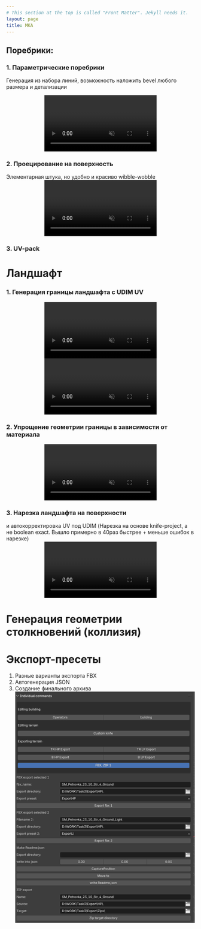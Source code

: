 ```yaml
---
# This section at the top is called "Front Matter". Jekyll needs it.
layout: page
title: MKA
---
```


## Поребрики:

### 1. Параметрические поребрики
Генерация из набора линий, возможность наложить bevel любого размера и детализации

<video muted autoplay controls loop style="display: block; margin: 0 auto; max-width: 70%; height: auto;">
    <source src="assets/videos/Curb_1.webm" type="video/webm">
</video>

### 2. Проецирование на поверхность
Элементарная штука, но удобно и красиво wibble-wobble
<video muted autoplay controls loop style="display: block; margin: 0 auto; max-width: 70%; height: auto;">
    <source src="assets/videos/0_HD.mp4" type="video/mp4">
</video>

### 3. UV-pack

# Ландшафт
### 1. Генерация границы ландшафта с UDIM UV


<video muted autoplay controls loop style="display: block; margin: 0 auto; max-width: 70%; height: auto;">
    <source src="assets/videos/1_FHD.webm" type="video/webm">
</video>


<video muted autoplay controls loop style="display: block; margin: 0 auto; max-width: 70%; height: auto;">
    <source src="assets/videos/1_1_hd.mp4" type="video/mp4">
</video>

### 2. Упрощение геометрии границы в зависимости от материала

<video muted autoplay controls loop style="display: block; margin: 0 auto; max-width: 70%; height: auto;">
    <source src="assets/videos/2_FHD.webm" type="video/webm">
</video>

### 3. Нарезка ландшафта на поверхности 
и автокорректировка UV под UDIM
(Нарезка на основе knife-project, а не boolean exact. Вышло примерно в 40раз быстрее + меньше ошибок в нарезке)
<video muted autoplay controls loop style="display: block; margin: 0 auto; max-width: 70%; height: auto;">
    <source src="assets/videos/3_FHD.webm" type="video/webm">
</video>

# Генерация геометрии столкновений (коллизия)

# Экспорт-пресеты
1. Разные варианты экспорта FBX
2. Автогенерация JSON
3. Создание финального архива
![image1](./assets/videos/ExportPlugin.png)
